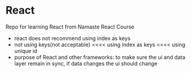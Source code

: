 # React
Repo for learning React from Namaste React Course

* react does not recommend using index as keys
* not using keys(not acceptable) <<<< using index as keys <<<< using unique id
* purpose of React and other frameworks: to make sure the ui and data layer remain in sync, if data changes the ui should change